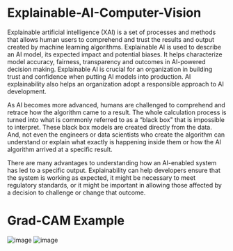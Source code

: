 # Explainable-AI-Computer-Vision
Explainable artificial intelligence (XAI) is a set of processes and methods that allows human users to comprehend and trust the results and output created by machine learning algorithms. Explainable AI is used to describe an AI model, its expected impact and potential biases. It helps characterize model accuracy, fairness, transparency and outcomes in AI-powered decision making. Explainable AI is crucial for an organization in building trust and confidence when putting AI models into production. AI explainability also helps an organization adopt a responsible approach to AI development.

As AI becomes more advanced, humans are challenged to comprehend and retrace how the algorithm came to a result. The whole calculation process is turned into what is commonly referred to as a “black box" that is impossible to interpret. These black box models are created directly from the data. And, not even the engineers or data scientists who create the algorithm can understand or explain what exactly is happening inside them or how the AI algorithm arrived at a specific result.

There are many advantages to understanding how an AI-enabled system has led to a specific output.  Explainability can help developers ensure that the system is working as expected, it might be necessary to meet regulatory standards, or it might be important in allowing those affected by a decision to challenge or change that outcome.

# Grad-CAM Example
![image](https://user-images.githubusercontent.com/77681678/228993531-c5438e88-e192-44a6-abe2-119daf36300c.png)
![image](https://user-images.githubusercontent.com/77681678/228993563-be93cadb-1fab-4e4d-81e8-d0b26470481c.png)
